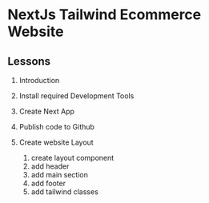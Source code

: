 # NextJs Tailwind Ecommerce Website

## Lessons

1. Introduction
2. Install required Development Tools
3. Create Next App
4. Publish code to Github

5. Create website Layout
   1. create layout component
   2. add header
   3. add main section
   4. add footer
   5. add tailwind classes
